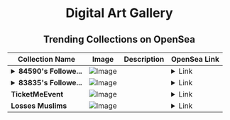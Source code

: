 <div align="center">

# Digital Art Gallery

## Trending Collections on OpenSea

| Collection Name                       | Image                                                                                     | Description                       | OpenSea Link                                                                                          |
|---------------------------------------|-------------------------------------------------------------------------------------------|-----------------------------------|--------------------------------------------------------------------------------------------------------|
| **<details><summary>84590's Followe...</summary>84590's Follower</details>** | ![Image](https://i.seadn.io/s/raw/files/19f9f090920392cc3650cbdf4361755b.png?w=500&auto=format?w=200&auto=format) |  | <details><summary>Link</summary>[84590's Follower](https://opensea.io/collection/84590-s-follower)</details> |
| **<details><summary>83835's Followe...</summary>83835's Follower</details>** | ![Image](https://i.seadn.io/s/raw/files/19f9f090920392cc3650cbdf4361755b.png?w=500&auto=format?w=200&auto=format) |  | <details><summary>Link</summary>[83835's Follower](https://opensea.io/collection/83835-s-follower)</details> |
| **TicketMeEvent** | ![Image](https://i.seadn.io/s/raw/files/90500e851a27b6b36a6cdab5fdb26854.png?w=500&auto=format?w=200&auto=format) |  | <details><summary>Link</summary>[TicketMeEvent](https://opensea.io/collection/ticketmeevent-834)</details> |
| **Losses Muslims** | ![Image](https://i.seadn.io/s/raw/files/b1bd0283a1193e1961db017d66fa722e.jpg?w=500&auto=format?w=200&auto=format) |  | <details><summary>Link</summary>[Losses Muslims](https://opensea.io/collection/losses-muslims)</details> |

</div>